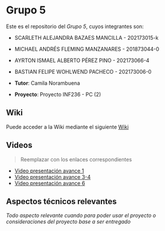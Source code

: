 # Grupo 5

Este es el repositorio del *Grupo 5*, cuyos integrantes son:

* SCARLETH ALEJANDRA BAZAES MANCILLA - 202173015-k
* MICHAEL ANDRÉS FLEMING MANZANARES - 201873044-0
* AYRTON ISMAEL ALBERTO PÉREZ PINO - 202173066-4
* BASTIAN FELIPE WOHLWEND PACHECO - 202173006-0

* **Tutor**: Camila Norambuena

* **Proyecto**: Proyecto INF236 - PC (2)

## Wiki

Puede acceder a la Wiki mediante el siguiente [Wiki](https://github.com/bastifwp/Proyecto_Apprende/wiki)

## Videos

> Reemplazar con los enlaces correspondientes

* [Video presentación avance 1](https://youtu.be/TBL7QggdGDY)
* [Video presentación avance 3-4](https://youtu.be/B75C3fBscCc)
* [Video presentación avance 6](https://youtu.be/tCrPiqSdHfA)

## Aspectos técnicos relevantes

_Todo aspecto relevante cuando para poder usar el proyecto o consideraciones del proyecto base a ser entregado_
